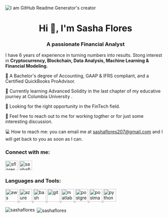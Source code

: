 ![I am GitHub Readme Generator's creator](https://img3.goodfon.com/wallpaper/nbig/1/50/programmer-by-pcbots-java.jpg)





<h1 align="center">Hi 👋, I'm Sasha Flores</h1>
<h3 align="center">A passionate Financial Analyst</h3>

I have 6 years of experience in turning numbers into results. Stong interest in **Cryptocurrency, Blockchain, Data Analysis, Machine Learning & Financial Modeling.**

👩 A Bachelor's degree of Accounting, GAAP & IFRS compliant, and a Certified QuickBooks ProAdvisor.

💯 Currently learning Advanced Solidity in the last chapter of my educative journey at Columbia University .

👀 Looking for the right opportunity in the FinTech field.

📱  Feel free to reach out to me for working togther or for just some interesting discussion.

💻 How to reach me: you can email me at sashaflores207@gmail.com and I will get back to you as soon as I can.





<h3 align="left">Connect with me:</h3>
<p align="left">
<a href="https://linkedin.com/in/sflores369" target="blank"><img align="center" src="https://cdn.jsdelivr.net/npm/simple-icons@3.0.1/icons/linkedin.svg" alt="sflores369" height="30" width="40" /></a>
<a href="https://kaggle.com/sashaflores" target="blank"><img align="center" src="https://cdn.jsdelivr.net/npm/simple-icons@3.0.1/icons/kaggle.svg" alt="sashaflores" height="30" width="40" /></a>
</p>

<h3 align="left">Languages and Tools:</h3>
<p align="left"> <a href="https://aws.amazon.com" target="_blank"> <img src="https://devicons.github.io/devicon/devicon.git/icons/amazonwebservices/amazonwebservices-original-wordmark.svg" alt="aws" width="40" height="40"/> </a> <a href="https://azure.microsoft.com/en-in/" target="_blank"> <img src="https://www.vectorlogo.zone/logos/microsoft_azure/microsoft_azure-icon.svg" alt="azure" width="40" height="40"/> </a> <a href="https://www.gnu.org/software/bash/" target="_blank"> <img src="https://www.vectorlogo.zone/logos/gnu_bash/gnu_bash-icon.svg" alt="bash" width="40" height="40"/> </a> <a href="https://git-scm.com/" target="_blank"> <img src="https://www.vectorlogo.zone/logos/git-scm/git-scm-icon.svg" alt="git" width="40" height="40"/> </a> <a href="https://www.mathworks.com/" target="_blank"> <img src="https://raw.githubusercontent.com/simple-icons/simple-icons/master/icons/mathworks.svg" alt="matlab" width="40" height="40"/> </a> <a href="https://www.postgresql.org" target="_blank"> <img src="https://devicons.github.io/devicon/devicon.git/icons/postgresql/postgresql-original-wordmark.svg" alt="postgresql" width="40" height="40"/> </a> <a href="https://postman.com" target="_blank"> <img src="https://www.vectorlogo.zone/logos/getpostman/getpostman-icon.svg" alt="postman" width="40" height="40"/> </a> <a href="https://www.python.org" target="_blank"> <img src="https://devicons.github.io/devicon/devicon.git/icons/python/python-original.svg" alt="python" width="40" height="40"/> </a> </p>

<p><img align="left" src="https://github-readme-stats.vercel.app/api/top-langs?username=sashaflores&show_icons=true&locale=en&layout=compact" alt="sashaflores" /></p>

<p>&nbsp;<img align="center" src="https://github-readme-stats.vercel.app/api?username=sashaflores&show_icons=true&locale=en" alt="sashaflores" /></p>



















